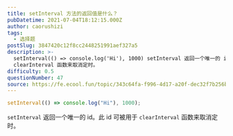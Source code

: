 ```yaml
---
title: setInterval 方法的返回值是什么？
pubDatetime: 2021-07-04T18:12:15.000Z
author: caorushizi
tags:
  - 选择题
postSlug: 3847420c12f8cc2448251991aef327a5
description: >-
  setInterval(() => console.log('Hi'), 1000) setInterval 返回一个唯一的 id。此 id 可被用于
  clearInterval 函数来取消定时。
difficulty: 0.5
questionNumber: 47
source: https://fe.ecool.fun/topic/343c64fa-f996-4d17-a20f-dec32f7b256b
---
```


```javascript
setInterval(() => console.log("Hi"), 1000);
```

`setInterval` 返回一个唯一的 id。此 id 可被用于 `clearInterval` 函数来取消定时。
